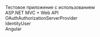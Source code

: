 Тестовое приложение с использованием<br/>
ASP.NET MVC + Web API<br/>
OAuthAuthorizationServerProvider<br/>
IdentityUser<br/>
Angular<br/>
